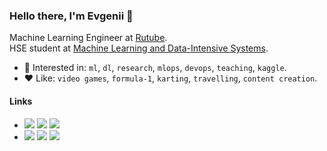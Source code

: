 ### Hello there, I'm Evgenii 👋

Machine Learning Engineer at [Rutube](https://rutube.ru/).<br>
HSE student at [Machine Learning and Data-Intensive Systems](https://www.hse.ru/en/ma/mlds/).<br>

- 🤔 Interested in: `ml`, `dl`, `research`, `mlops`, `devops`, `teaching`, `kaggle`.<br>
- ❤️ Like: `video games`, `formula-1`, `karting`, `travelling`, `content creation`.<br>

#### Links
- <a href="https://www.linkedin.com/in/evgenii-pishchik/"><img src="https://img.shields.io/badge/Evgenii_Pishchik-gray?logo=linkedin&labelColor=blue&color=gray"/></a> <a href="mailto:jenjapishhik@gmail.com"><img src="https://img.shields.io/badge/Gmail-jenjapishhik-gray?logo=gmail&logoColor=white&labelColor=red&color=gray"/></a> <a href="https://t.me/neural_info"><img src="https://img.shields.io/endpoint?url=https%3A%2F%2Fmogyo.ro%2Fquart-apis%2Ftgmembercount%3Fchat_id%3Dneural_info"/></a> <br>
- <a href="https://orcid.org/0000-0001-6614-4419"><img src="https://img.shields.io/badge/ORCID-0000--0001--6614--4419-gray?logo=orcid&logoColor=gray&labelColor=green"/></a> <a href="https://scholar.google.com/citations?user=_DDNQUAAAAAJ&hl=en"><img src="https://img.shields.io/badge/Evgenii_Pishchik-gray?logo=googlescholar&color=gray&labelColor=gray"/></a> <a href="https://www.kaggle.com/pe4eniks"><img src="https://img.shields.io/badge/Pe4enIks-gray?logo=kaggle&logoColor=white&labelColor=blue&color=gray"/></a> <br>
